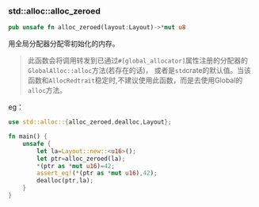 ### std::alloc::alloc_zeroed

```rust
pub unsafe fn alloc_zeroed(layout:Layout)->*mut u8
```

用全局分配器分配零初始化的内存。

> 此函数会将调用转发到已通过`#[global_allocator]`属性注册的分配器的`GlobalAlloc::alloc`方法(若存在的话)， 或者是`std`crate的默认值。当该函数和`AllocRedtrait`稳定时,不建议使用此函数，而是去使用Global的`alloc`方法。

eg：

```rust
use std::alloc::{alloc_zeroed,dealloc,Layout};

fn main() {
    unsafe {
        let la=Layout::new::<u16>();
        let ptr=alloc_zeroed(la);
        *(ptr as *mut u16)=42;
        assert_eq!(*(ptr as *mut u16),42);
        dealloc(ptr,la);
    }
}
```

